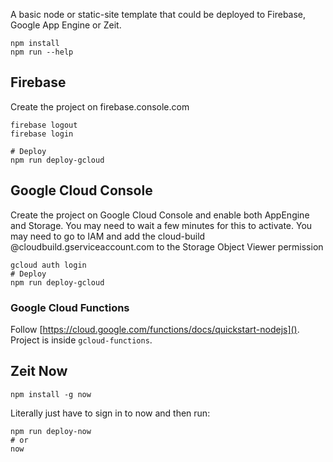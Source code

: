 A basic node or static-site template that could be deployed to Firebase, Google App Engine or Zeit.

```
npm install
npm run --help
```

## Firebase

Create the project on firebase.console.com

```
firebase logout
firebase login 

# Deploy
npm run deploy-gcloud

```

## Google Cloud Console

Create the project on Google Cloud Console and enable both AppEngine and Storage.
You may need to wait a few minutes for this to activate.
You may need to go to IAM and add the cloud-build @cloudbuild.gserviceaccount.com to the Storage Object Viewer permission

```
gcloud auth login
# Deploy
npm run deploy-gcloud
```

### Google Cloud Functions

Follow [https://cloud.google.com/functions/docs/quickstart-nodejs](). Project is inside `gcloud-functions`.


## Zeit Now

```
npm install -g now
```

Literally just have to sign in to now and then run:

```
npm run deploy-now
# or 
now
```